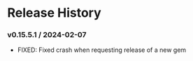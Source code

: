 # Release History

### v0.15.5.1 / 2024-02-07

* FIXED: Fixed crash when requesting release of a new gem
